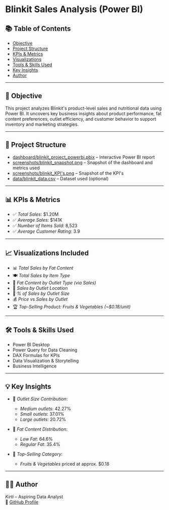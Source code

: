 # Blinkit Sales Analysis (Power BI)

## 📚 Table of Contents
- [Objective](#objective)
- [Project Structure](#project-structure)
- [KPIs & Metrics](#kpis--metrics)
- [Visualizations](#visualizations)
- [Tools & Skills Used](#tools--skills-used)
- [Key Insights](#key-insights)
- [Author](#author)

---

## 🎯 Objective

This project analyzes Blinkit's product-level sales and nutritional data using Power BI. It uncovers key business insights about product performance, fat content preferences, outlet efficiency, and customer behavior to support inventory and marketing strategies.

---

## 📁 Project Structure

- [dashboard/blinkit_project_powerbi.pbix](dashboard/blinkit_project_powerbi.pbix) – Interactive Power BI report
- [screenshots/blinkit_snapshot.png](screenshots/blinkit_snapshot.png) – Snapshot of the dashboard and metrics used
- [screenshots/blinkit_KPI's.png](screenshots/blinkit_KPI's.png) – Snapshot of the KPI's
- [data/blinkit_data.csv](data/blinkit_dataset.csv) – Dataset used (optional)

---

## 📊 KPIs & Metrics

- ✅ *Total Sales*: $1.20M
- ✅ *Average Sales*: $141K
- ✅ *Number of Items Sold*: 8,523
- ✅ *Average Customer Rating*: 3.9

---

## 📈 Visualizations Included

- 📊 *Total Sales by Fat Content*
- 🍽 *Total Sales by Item Type*
- 🏪 *Fat Content by Outlet Type (via Sales)*
- 📍 *Sales by Outlet Location*
- 🧮 *% of Sales by Outlet Size*
- 💰 *Price vs Sales by Outlet*
- 🏆 *Top-Selling Product: Fruits & Vegetables (~$0.18/unit)*

---

## 🛠 Tools & Skills Used

- Power BI Desktop
- Power Query for Data Cleaning
- DAX Formulas for KPIs
- Data Visualization & Storytelling
- Business Intelligence

---

## 💡 Key Insights

- 🏬 *Outlet Size Contribution*:
  - *Medium outlets*: 42.27%
  - *Small outlets*: 37.01%
  - *Large outlets*: 20.72%

- 🥗 *Fat Content Distribution*:
  - *Low Fat*: 64.6%
  - *Regular Fat*: 35.4%

- 🥇 *Top-Selling Category*:
  - *Fruits & Vegetables* priced at approx. $0.18

---

## 👩‍💻 Author

*Kirti* – Aspiring Data Analyst  
🔗 [GitHub Profile](https://github.com/Kirti-DA)
